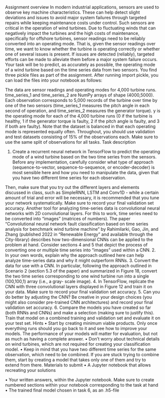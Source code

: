 Assignment overview
In modern industrial applications, sensors are used to observe key machine characteristics. These can help detect slight deviations and issues to avoid major system failures through targeted repairs while keeping maintenance costs under control.
Such sensors are critical in the operation of wind turbines. Due to fluctuating winds that can negatively impact the turbines and the high costs of maintenance, specifically for offshore turbines, sensor readings need to be reliably converted into an operating mode. That is, given the sensor readings over time, we want to know whether the turbine is operating correctly or whether one of several issues is present. If issues are detected (reliably), targeted efforts can be made to alleviate them before a major system failure occurs.
Your task will be to predict, as accurately as possible, the operating mode of a wind turbine based on the time series data from two sensors.
You find three pickle files as part of the assignment. After running import pickle, you can load the files into your notebook as follows:


The data are sensor readings and operating modes for 4,000 turbine runs. time_series_1 and time_series_2 are NumPy arrays of shape (4000,5000). Each observation corresponds to 5,000 records of the turbine over time by one of the two sensors (time_series_1 measures the pitch angle in each second of operation, and time_series_2 measures the generator torque). y is the operating mode for each of the 4,000 turbine runs (0 if the turbine is healthy, 1 if the generator torque is faulty, 2 if the pitch angle is faulty, and 3 if both are faulty). Note that the dataset is balanced in that each operating mode is represented equally often.
Throughout, you should use validation and test datasets consisting of 15% of the observations each. Make sure to use the same split of observations for all tasks.
Task description
1. Create a recurrent neural network in TensorFlow to predict the operating mode of a wind turbine based on the two time series from the sensors. Before any implementation, carefully consider what type of approach (sequence-to-vector, sequence-to-sequence, or encoder-decoder) is most sensible here and how you need to manipulate the data, given that you have two different time series for each observation.
 
Then, make sure that you try out the different layers and elements discussed in class, such as SimpleRNN, LSTM and Conv1D - while a certain amount of trial and error will be necessary, it is recommended that you tune your network systematically. Make sure to record your final validation set accuracy.
Another tool for analyzing time-series data is convolutional neural networks with 2D convolutional layers. For this to work, time series need to be converted into “images” (matrices of numbers). The paper
“Convolutional neural network fault classification based on time series analysis for benchmark wind turbine machine” by Rahimilarki, Gao, Jin, and Zhang (published 2022 in “Renewable Energy” and available through the City-library)
describes how two-dimensional CNNs can be applied to the problem at hand. Consider sections 4 and 5 that depict the process of converting one or multiple time series into “images” used within a CNN.
2. In your own words, explain why the approach outlined here can help analyze time-series data and why it might outperform RNNs.
3. Convert the data for use with a CNN. In particular, following the approach outlined in Scenario 2 (section 5.3 of the paper) and summarized in Figure 18, convert the two time series corresponding to one wind turbine run into a single (100,100,1) array (i.e., a gray- scale image).
4. In TensorFlow, replicate the CNN with three convolutional layers displayed in Figure 12 and train it on your data. Make sure to record your final validation set accuracy.
5. Can you do better by adjusting the CNN? Be creative in your design choices (you might also consider pre-trained CNN architectures) and record your final validation set accuracy.
6. Compare the models you have created so far (both RNNs and CNNs) and make a selection (making sure to justify this). Train that model on a combined training and validation set and evaluate it on your test set.
Hints
• Start by creating minimum viable products. Only once everything runs should you go back to it and see how to improve your models. The performance of your models will matter for evaluation, but not as much as having a complete answer.
• Don’t worry about technical details on wind turbines, which are not required for creating your classification model.
• Keep in mind that you have two different time series for the same observation, which need to be combined. If you are stuck trying to combine them, start by creating a model that takes only one of them and try to extend from there.
Materials to submit
• A Jupyter notebook that allows recreating your solutions

• Your written answers, within the Jupyter notebook. Make sure to create numbered sections within your notebook corresponding to the task at hand
• The trained final model chosen in task 6, as an .h5-file
